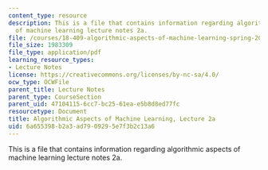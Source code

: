 ```yaml
---
content_type: resource
description: This is a file that contains information regarding algorithmic aspects
  of machine learning lecture notes 2a.
file: /courses/18-409-algorithmic-aspects-of-machine-learning-spring-2015/6a655398b2a3ad7909295e7f3b2c13a6_MIT18_409S15_lec2a.pdf
file_size: 1983309
file_type: application/pdf
learning_resource_types:
- Lecture Notes
license: https://creativecommons.org/licenses/by-nc-sa/4.0/
ocw_type: OCWFile
parent_title: Lecture Notes
parent_type: CourseSection
parent_uid: 47104115-6cc7-bc25-61ea-e5b8d8ed77fc
resourcetype: Document
title: Algorithmic Aspects of Machine Learning, Lecture 2a
uid: 6a655398-b2a3-ad79-0929-5e7f3b2c13a6
---
```

This is a file that contains information regarding algorithmic aspects of machine learning lecture notes 2a.